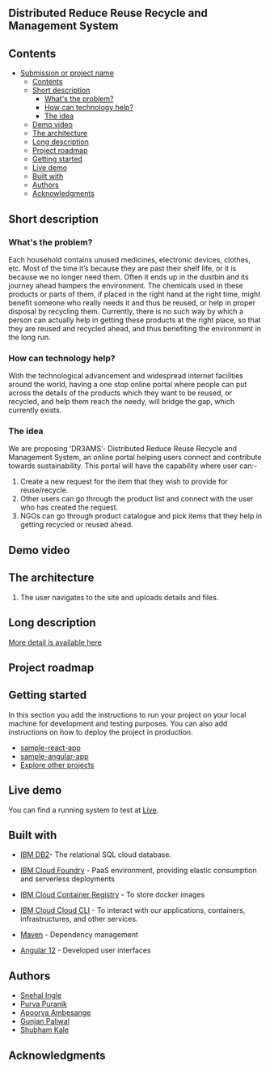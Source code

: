 ## Distributed Reduce Reuse Recycle and Management System

## Contents

- [Submission or project name](#submission-or-project-name)
  - [Contents](#contents)
  - [Short description](#short-description)
    - [What's the problem?](#whats-the-problem)
    - [How can technology help?](#how-can-technology-help)
    - [The idea](#the-idea)
  - [Demo video](#demo-video)
  - [The architecture](#the-architecture)
  - [Long description](#long-description)
  - [Project roadmap](#project-roadmap)
  - [Getting started](#getting-started)
  - [Live demo](#live-demo)
  - [Built with](#built-with)
  - [Authors](#authors)
  - [Acknowledgments](#acknowledgments)

## Short description

### What's the problem?

Each household contains unused medicines, electronic devices, clothes, etc. Most of the time it’s because they are past their shelf life, or it is because we no longer need them. Often it ends up in the dustbin and its journey ahead hampers the environment. The chemicals used in these products or parts of them, if placed in the right hand at the right time, might benefit someone who really needs it and thus be reused, or help in proper disposal by recycling them. Currently, there is no such way by which a person can actually help in getting these products at the right place, so that they are reused and recycled ahead, and thus benefiting the environment in the long run. 

### How can technology help?

With the technological advancement and widespread internet facilities around the world, having a one stop online portal where people can put across the details of the products which they want to be reused, or recycled, and help them reach the needy, will bridge the gap, which currently exists. 

### The idea

We are proposing ‘DR3AMS’- Distributed Reduce Reuse Recycle and Management System, an online portal helping users connect and contribute towards sustainability. This portal will have the capability where user can:- 
1. Create a new request for the item that they wish to provide for reuse/recycle.
2. Other users can go through the product list and connect with the user who has created the request.
3. NGOs can go through product catalogue and pick items that they help in getting recycled or reused ahead. 

## Demo video

## The architecture

1. The user navigates to the site and uploads details and files.

## Long description

[More detail is available here](./docs/DESCRIPTION.md)

## Project roadmap

## Getting started

In this section you add the instructions to run your project on your local machine for development and testing purposes. You can also add instructions on how to deploy the project in production.

- [sample-react-app](./sample-react-app/)
- [sample-angular-app](./sample-angular-app/)
- [Explore other projects](https://github.com/upkarlidder/ibmhacks)

## Live demo

You can find a running system to test at [Live](https://front-end.eu-gb.cf.appdomain.cloud/welcome).

## Built with

- [IBM DB2](https://www.ibm.com/in-en/cloud/db2-on-cloud)- The relational SQL cloud database.
- [IBM Cloud Foundry](https://www.ibm.com/in-en/cloud/cloud-foundry) - PaaS environment, providing elastic consumption and serverless deployments
- [IBM Cloud Container Registry](https://www.ibm.com/in-en/cloud/container-registry) - To store docker images
- [IBM Cloud Cloud CLI](https://www.ibm.com/in-en/cloud/cli) - To interact with our applications, containers, infrastructures, and other services.

- [Maven](https://maven.apache.org/) - Dependency management
- [Angular 12](https://angular.io/docs/) - Developed user interfaces

## Authors
- [Snehal Ingle](https://github.com/inglesneh)
- [Purva Puranik](https://github.com/purvapuranik)
- [Apoorva Ambesange](https://github.com/ApoorvaAmbesange)
- [Gunjan Paliwal](https://github.com/gunjan7paliwal)
- [Shubham Kale](https://github.com/shubhamk54)

## Acknowledgments
